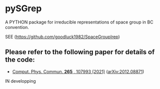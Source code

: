 # pySGrep
A PYTHON package for irreducible representations of space group in BC convention. 

SEE (https://github.com/goodluck1982/SpaceGroupIrep)

## Please refer to the following paper for details of the code:
* [Comput. Phys. Commun. **265** , 107993 (2021)](https://doi.org/10.1016/j.cpc.2021.107993)   ([arXiv:2012.08871](http://arxiv.org/abs/2012.08871))

IN developping

